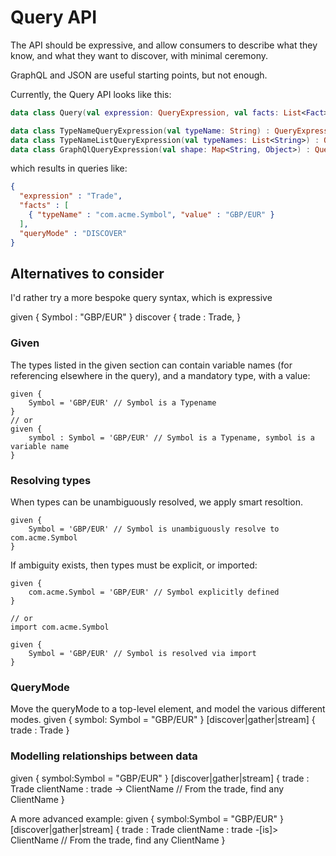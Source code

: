 # Query API

The API should be expressive, and allow consumers to describe 
what they know, and what they want to discover, with minimal
ceremony.

GraphQL and JSON are useful starting points, but not enough.

Currently, the Query API looks like this:

```kotlin
data class Query(val expression: QueryExpression, val facts: List<Fact> = emptyList(), val queryMode: QueryMode = QueryMode.DISCOVER) {

data class TypeNameQueryExpression(val typeName: String) : QueryExpression
data class TypeNameListQueryExpression(val typeNames: List<String>) : QueryExpression
data class GraphQlQueryExpression(val shape: Map<String, Object>) : QueryExpression
```

which results in queries like:

```json
{
  "expression" : "Trade",
  "facts" : [
    { "typeName" : "com.acme.Symbol", "value" : "GBP/EUR" }   
  ],
  "queryMode" : "DISCOVER"
}
```

## Alternatives to consider
I'd rather try a more bespoke query syntax, which is expressive

given {
   Symbol : "GBP/EUR"
}
discover {
   trade : Trade,
}
### Given
The types listed in the given section can contain variable names (for referencing 
elsewhere in the query), and a mandatory type, with a value:

```
given {
    Symbol = 'GBP/EUR' // Symbol is a Typename
}
// or
given {
    symbol : Symbol = 'GBP/EUR' // Symbol is a Typename, symbol is a variable name
}
```



### Resolving types
When types can be unambiguously resolved, we apply smart resoltion.

```
given {
    Symbol = 'GBP/EUR' // Symbol is unambiguously resolve to com.acme.Symbol
}
```

If ambiguity exists, then types must be explicit, or imported:

```
given {
    com.acme.Symbol = 'GBP/EUR' // Symbol explicitly defined
}

// or
import com.acme.Symbol

given {
    Symbol = 'GBP/EUR' // Symbol is resolved via import
}
```


### QueryMode
Move the queryMode to a top-level element, and model the various different modes.
given {
   symbol: Symbol = "GBP/EUR"
}
[discover|gather|stream] {
   trade : Trade
}

### Modelling relationships between data
given {
   symbol:Symbol = "GBP/EUR"
}
[discover|gather|stream] {
   trade : Trade
   clientName : trade -> ClientName // From the trade, find any ClientName
}

A more advanced example:
given {
   symbol:Symbol = "GBP/EUR"
}
[discover|gather|stream] {
   trade : Trade
   clientName : trade -[is]> ClientName // From the trade, find any ClientName
}
